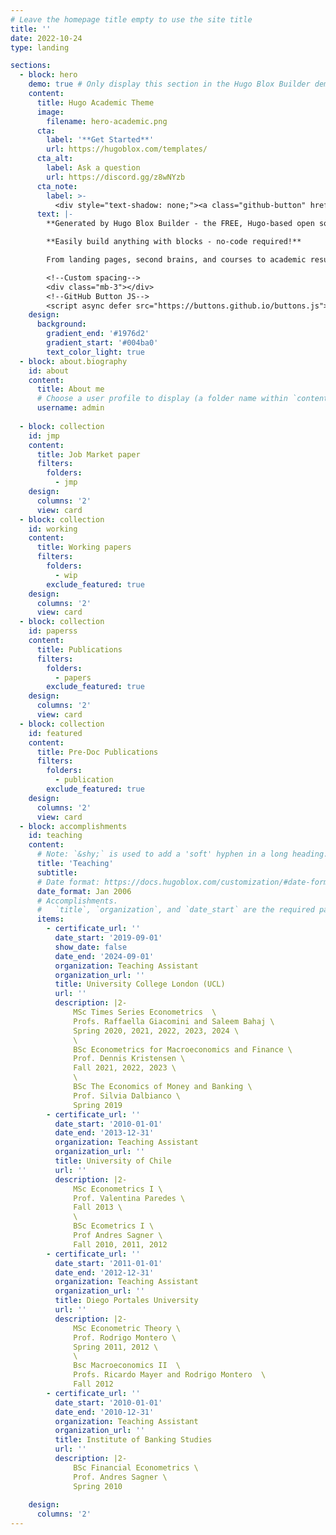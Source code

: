 ```yaml
---
# Leave the homepage title empty to use the site title
title: ''
date: 2022-10-24
type: landing

sections:
  - block: hero
    demo: true # Only display this section in the Hugo Blox Builder demo site
    content:
      title: Hugo Academic Theme
      image:
        filename: hero-academic.png
      cta:
        label: '**Get Started**'
        url: https://hugoblox.com/templates/
      cta_alt:
        label: Ask a question
        url: https://discord.gg/z8wNYzb
      cta_note:
        label: >-
          <div style="text-shadow: none;"><a class="github-button" href="https://github.com/HugoBlox/hugo-blox-builder" data-icon="octicon-star" data-size="large" data-show-count="true" aria-label="Star">Star Hugo Blox Builder</a></div><div style="text-shadow: none;"><a class="github-button" href="https://github.com/HugoBlox/theme-academic-cv" data-icon="octicon-star" data-size="large" data-show-count="true" aria-label="Star">Star the Academic template</a></div>
      text: |-
        **Generated by Hugo Blox Builder - the FREE, Hugo-based open source website builder trusted by 500,000+ sites.**

        **Easily build anything with blocks - no-code required!**

        From landing pages, second brains, and courses to academic resumés, conferences, and tech blogs.

        <!--Custom spacing-->
        <div class="mb-3"></div>
        <!--GitHub Button JS-->
        <script async defer src="https://buttons.github.io/buttons.js"></script>
    design:
      background:
        gradient_end: '#1976d2'
        gradient_start: '#004ba0'
        text_color_light: true
  - block: about.biography
    id: about
    content:
      title: About me
      # Choose a user profile to display (a folder name within `content/authors/`)
      username: admin
    
  - block: collection
    id: jmp
    content:
      title: Job Market paper
      filters:
        folders:
          - jmp
    design:
      columns: '2'
      view: card    
  - block: collection
    id: working
    content:
      title: Working papers
      filters:
        folders:
          - wip
        exclude_featured: true
    design:
      columns: '2'
      view: card
  - block: collection
    id: paperss
    content:
      title: Publications
      filters:
        folders:
          - papers
        exclude_featured: true
    design:
      columns: '2'
      view: card
  - block: collection
    id: featured
    content:
      title: Pre-Doc Publications
      filters:
        folders:
          - publication
        exclude_featured: true
    design:
      columns: '2'
      view: card
  - block: accomplishments
    id: teaching
    content:
      # Note: `&shy;` is used to add a 'soft' hyphen in a long heading.
      title: 'Teaching'
      subtitle:
      # Date format: https://docs.hugoblox.com/customization/#date-format
      date_format: Jan 2006
      # Accomplishments.
      #   `title`, `organization`, and `date_start` are the required parameters.
      items:
        - certificate_url: ''
          date_start: '2019-09-01'
          show_date: false
          date_end: '2024-09-01'
          organization: Teaching Assistant
          organization_url: ''
          title: University College London (UCL)
          url: ''
          description: |2-
              MSc Times Series Econometrics  \
              Profs. Raffaella Giacomini and Saleem Bahaj \
              Spring 2020, 2021, 2022, 2023, 2024 \
              \
              BSc Econometrics for Macroeconomics and Finance \
              Prof. Dennis Kristensen \
              Fall 2021, 2022, 2023 \
              \
              BSc The Economics of Money and Banking \
              Prof. Silvia Dalbianco \
              Spring 2019
        - certificate_url: ''
          date_start: '2010-01-01'
          date_end: '2013-12-31'
          organization: Teaching Assistant
          organization_url: ''
          title: University of Chile
          url: ''
          description: |2-
              MSc Econometrics I \
              Prof. Valentina Paredes \
              Fall 2013 \
              \
              BSc Ecometrics I \
              Prof Andres Sagner \
              Fall 2010, 2011, 2012
        - certificate_url: ''
          date_start: '2011-01-01'
          date_end: '2012-12-31'
          organization: Teaching Assistant
          organization_url: ''
          title: Diego Portales University
          url: ''
          description: |2-
              MSc Econometric Theory \
              Prof. Rodrigo Montero \
              Spring 2011, 2012 \
              \
              Bsc Macroeconomics II  \
              Profs. Ricardo Mayer and Rodrigo Montero  \
              Fall 2012
        - certificate_url: ''
          date_start: '2010-01-01'
          date_end: '2010-12-31'
          organization: Teaching Assistant
          organization_url: ''
          title: Institute of Banking Studies
          url: ''
          description: |2-
              BSc Financial Econometrics \
              Prof. Andres Sagner \
              Spring 2010
    
    design:
      columns: '2'
---
```

